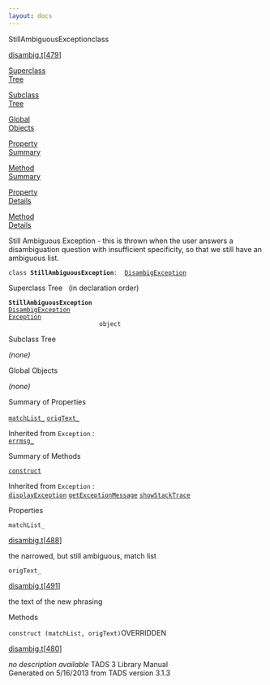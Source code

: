```yaml
---
layout: docs
---
```

<span class="title">StillAmbiguousException</span><span class="type">class</span>

[disambig.t](../file/disambig.t.html)\[[479](../source/disambig.t.html#479)\]

[Superclass  
Tree](#_SuperClassTree_)

[Subclass  
Tree](#_SubClassTree_)

[Global  
Objects](#_ObjectSummary_)

[Property  
Summary](#_PropSummary_)

[Method  
Summary](#_MethodSummary_)

[Property  
Details](#_Properties_)

[Method  
Details](#_Methods_)



Still Ambiguous Exception - this is thrown when the user answers a
disambiguation question with insufficient specificity, so that we still
have an ambiguous list.

`class `**`StillAmbiguousException`**` :   `[`DisambigException`](../object/DisambigException.html)



<span id="_SuperClassTree_"></span>



<span class="hdln">Superclass Tree</span>   (in declaration order)



**`StillAmbiguousException`**  
[`DisambigException`](../object/DisambigException.html)  
[`Exception`](../object/Exception.html)  
`                         object`  
<span id="_SubClassTree_"></span>



<span class="hdln">Subclass Tree</span>  



*(none)* <span id="_ObjectSummary_"></span>



<span class="hdln">Global Objects</span>  



*(none)* <span id="_PropSummary_"></span>



<span class="hdln">Summary of Properties</span>  



[`matchList_`](#matchList_) [`origText_`](#origText_)



Inherited from `Exception` :  
[`errmsg_`](../object/Exception.html#errmsg_)

<span id="_MethodSummary_"></span>



<span class="hdln">Summary of Methods</span>  



[`construct`](#construct)



Inherited from `Exception` :  
[`displayException`](../object/Exception.html#displayException) [`getExceptionMessage`](../object/Exception.html#getExceptionMessage) [`showStackTrace`](../object/Exception.html#showStackTrace)

<span id="_Properties_"></span>



<span class="hdln">Properties</span>  



<span id="matchList_"></span>

`matchList_`

[disambig.t](../file/disambig.t.html)\[[488](../source/disambig.t.html#488)\]



the narrowed, but still ambiguous, match list



<span id="origText_"></span>

`origText_`

[disambig.t](../file/disambig.t.html)\[[491](../source/disambig.t.html#491)\]



the text of the new phrasing



<span id="_Methods_"></span>



<span class="hdln">Methods</span>  



<span id="construct"></span>

`construct (matchList, origText)`<span class="rem">OVERRIDDEN</span>

[disambig.t](../file/disambig.t.html)\[[480](../source/disambig.t.html#480)\]



*no description available*
TADS 3 Library Manual  
Generated on 5/16/2013 from TADS version 3.1.3


